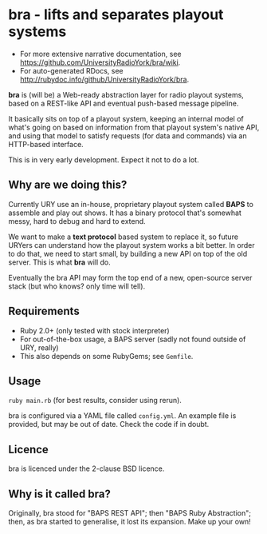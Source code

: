 bra - lifts and separates playout systems
=========================================

* For more extensive narrative documentation, see https://github.com/UniversityRadioYork/bra/wiki.
* For auto-generated RDocs, see http://rubydoc.info/github/UniversityRadioYork/bra.

__bra__ is (will be) a Web-ready abstraction layer for radio playout systems, based on a REST-like API and eventual push-based message pipeline.

It basically sits on top of a playout system, keeping an internal model of what's going on based on information from that playout system's native API, and using that model to satisfy requests (for data and commands) via an HTTP-based interface.

This is in very early development.  Expect it not to do a lot.


Why are we doing this?
----------------------

Currently URY use an in-house, proprietary playout system called __BAPS__ to assemble and play out shows.  It has a binary protocol that's somewhat messy, hard to debug and hard to extend.

We want to make a __text protocol__ based system to replace it, so future URYers can understand how the playout system works a bit better.  In order to do that, we need to start small, by building a new API on top of the old server.  This is what __bra__ will do.

Eventually the bra API may form the top end of a new, open-source server stack (but who knows?  only time will tell).


Requirements
------------

* Ruby 2.0+ (only tested with stock interpreter)
* For out-of-the-box usage, a BAPS server (sadly not found outside of URY, really)
* This also depends on some RubyGems; see `Gemfile`.


Usage
-----

`ruby main.rb` (for best results, consider using rerun).

bra is configured via a YAML file called `config.yml`.  An example file is provided, but may be out of date.  Check the code if in doubt.


Licence
-------

bra is licenced under the 2-clause BSD licence.


Why is it called bra?
---------------------

Originally, bra stood for "BAPS REST API"; then "BAPS Ruby Abstraction"; then, as bra started to generalise, it lost its expansion.  Make up your own!
